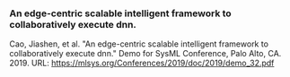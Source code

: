 ### An edge-centric scalable intelligent framework to collaboratively execute dnn.
Cao, Jiashen, et al. "An edge-centric scalable intelligent framework to collaboratively execute dnn." Demo for SysML Conference, Palo Alto, CA. 2019.
URL: https://mlsys.org/Conferences/2019/doc/2019/demo_32.pdf